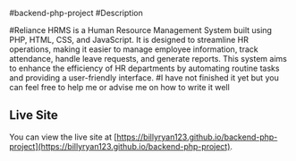 #backend-php-project
 #Description
 
#Reliance HRMS is a Human Resource Management System built using PHP, HTML, CSS, and JavaScript. It is designed to streamline HR operations, making it easier to manage employee information, track attendance, handle leave requests, and generate reports. This system aims to enhance the efficiency of HR departments by automating routine tasks and providing a user-friendly interface.
#I have not finished it yet but you can feel free to help me or advise me on how to write it well
## Live Site

You can view the live site at [https://billyryan123.github.io/backend-php-project](https://billyryan123.github.io/backend-php-project).
